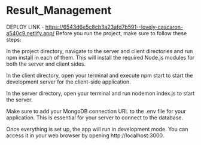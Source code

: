 # Result_Management
DEPLOY LINK - https://6543d6e5c8cb3a23afd7b591--lovely-cascaron-a540c9.netlify.app/
Before you run the project, make sure to follow these steps:

In the project directory, navigate to the server and client directories and run npm install in each of them. This will install the required Node.js modules for both the server and client sides.

In the client directory, open your terminal and execute npm start to start the development server for the client-side application.

In the server directory, open your terminal and run nodemon index.js to start the server.

Make sure to add your MongoDB connection URL to the .env file for your application. This is essential for your server to connect to the database.

Once everything is set up, the app will run in development mode. You can access it in your web browser by opening http://localhost:3000.
